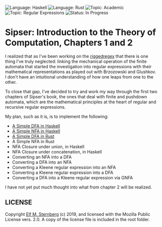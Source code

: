 ![Language: Haskell](https://img.shields.io/badge/language-Haskell-yellowgreen.svg)
![Language: Rust](https://img.shields.io/badge/language-Rust-green.svg)
![Topic: Academic](https://img.shields.io/badge/topic-Academic-red.svg)
![Topic: Regular Expressions](https://img.shields.io/badge/topic-Regular_Expressions-red.svg)
![Status: In Progress](https://img.shields.io/badge/status-In_Progress-yellow.svg)

# Sipser: Introduction to the Theory of Computation, Chapters 1 and 2

I realized that as I've been working on the
[riggedregex](https://github.com/elfsternberg/riggedregex/) that there
is one thing I've truly neglected: linking the mechanical operation of
the finite automata that started the investigation into regular
expressions with their mathematical representations as played out with
Brzozowski and Glushkov.  I don't have an intuitional understanding of
how one leaps from one to the other.

To close that gap, I've decided to try and work my way through the first
two chapters of Sipser's book, the ones that deal with finite and
pushdown automata, which are the mathematical principles at the heart of
regular and recursive regular expressions.

My plan, such as it is, is to implement the following:

- [A Simple DFA in Haskell](./haskell/SimpleDfa)
- [A Simple NFA in Haskell](./haskell/SimpleNfa)
- [A Simple DFA in Rust](./rust/01_simpledfa)
- A Simple NFA in Rust
- NFA Closure under union, in Haskell
- NFA Closure under concatenation, in Haskell
- Converting an NFA into a DFA
- Converting a DFA into an NFA
- Converting a Kleene regular expression into an NFA
- Converting a Kleene regular expression into a DFA
- Converting a DFA into a Kleene regular expression via GNFA

I have not yet put much thought into what from chapter 2 will be
realized.

## LICENSE 

Copyright [Elf M. Sternberg](https://elfsternberg.com) (c) 2019, and
licensed with the Mozilla Public License vers. 2.0.  A copy of the
license file is included in the root folder.
